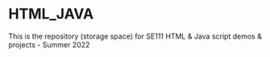 # HTML_JAVA
This is the repository (storage space) for SE111 HTML &amp; Java script demos &amp; projects - Summer 2022
